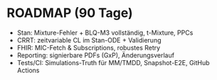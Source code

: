 # ROADMAP (90 Tage)

- Stan: Mixture-Fehler + BLQ-M3 vollständig, t-Mixture, PPCs
- CRRT: zeitvariable CL im Stan-ODE + Validierung
- FHIR: MIC-Fetch & Subscriptions, robustes Retry
- Reporting: signierbare PDFs (GxP), Änderungsverlauf
- Tests/CI: Simulations-Truth für MM/TMDD, Snapshot-E2E, GitHub Actions
